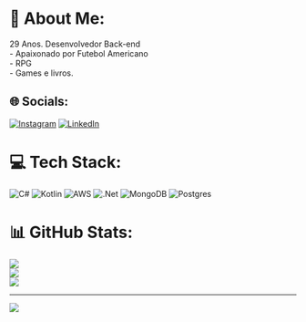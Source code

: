 # 💫 About Me:
29 Anos. Desenvolvedor Back-end<br>- Apaixonado por Futebol Americano<br>- RPG<br>- Games e livros.


## 🌐 Socials:
[![Instagram](https://img.shields.io/badge/Instagram-%23E4405F.svg?logo=Instagram&logoColor=white)](https://instagram.com/welley_igor) [![LinkedIn](https://img.shields.io/badge/LinkedIn-%230077B5.svg?logo=linkedin&logoColor=white)](https://linkedin.com/in/welley-igor-311855222) 

# 💻 Tech Stack:
![C#](https://img.shields.io/badge/c%23-%23239120.svg?style=for-the-badge&logo=c-sharp&logoColor=white) ![Kotlin](https://img.shields.io/badge/kotlin-%230095D5.svg?style=for-the-badge&logo=kotlin&logoColor=white) ![AWS](https://img.shields.io/badge/AWS-%23FF9900.svg?style=for-the-badge&logo=amazon-aws&logoColor=white) ![.Net](https://img.shields.io/badge/.NET-5C2D91?style=for-the-badge&logo=.net&logoColor=white) ![MongoDB](https://img.shields.io/badge/MongoDB-%234ea94b.svg?style=for-the-badge&logo=mongodb&logoColor=white) ![Postgres](https://img.shields.io/badge/postgres-%23316192.svg?style=for-the-badge&logo=postgresql&logoColor=white)
# 📊 GitHub Stats:
![](https://github-readme-stats.vercel.app/api?username=WelleyIgor&theme=dark&hide_border=false&include_all_commits=false&count_private=false)<br/>
![](https://github-readme-streak-stats.herokuapp.com/?user=WelleyIgor&theme=dark&hide_border=false)<br/>
![](https://github-readme-stats.vercel.app/api/top-langs/?username=WelleyIgor&theme=dark&hide_border=false&include_all_commits=false&count_private=false&layout=compact)

---
[![](https://visitcount.itsvg.in/api?id=WelleyIgor&icon=0&color=0)](https://visitcount.itsvg.in)

<!-- Proudly created with GPRM ( https://gprm.itsvg.in ) -->
